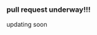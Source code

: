 ### pull request underway!!!
updating soon

<!--

- 🔭 I’m currently working on a personal website
🔭

